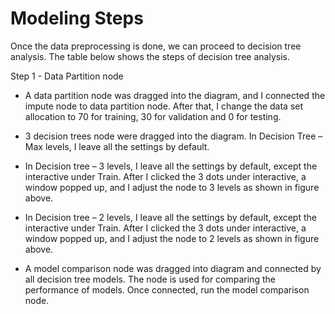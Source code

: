 # Modeling Steps
Once the data preprocessing is done, we can proceed to decision tree analysis. The table below shows the steps of decision tree analysis.  

Step 1 - Data Partition node 
- A data partition node was dragged into the diagram, and I connected the impute node to data partition node. After that, I change the data set allocation to 70 for training, 30 for validation and 0 for testing.

- 3 decision trees node were dragged into the diagram. In Decision Tree – Max levels, I leave all the settings by default. 
 
- In Decision tree – 3 levels, I leave all the settings by default, except the interactive under Train. After I clicked the 3 dots under interactive, a window popped up, and I adjust the node to 3 levels as shown in figure above.
 
 
- In Decision tree – 2 levels, I leave all the settings by default, except the interactive under Train. After I clicked the 3 dots under interactive, a window popped up, and I adjust the node to 2 levels as shown in figure above.
 
- A model comparison node was dragged into diagram and connected by all decision tree models. The node is used for comparing the performance of models. Once connected, run the model comparison node.
